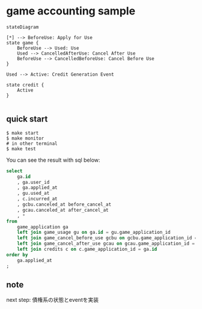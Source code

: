 # game accounting sample

```mermaid  
stateDiagram

[*] --> BeforeUse: Apply for Use
state game {
    BeforeUse --> Used: Use
    Used --> CancelledAfterUse: Cancel After Use
    BeforeUse --> CancelledBeforeUse: Cancel Before Use
}

Used --> Active: Credit Generation Event

state credit {
    Active
}


```
## quick start
```
$ make start
$ make monitor
# in other terminal
$ make test
```
You can see the result with sql below:
```sql
select
	ga.id
	, ga.user_id
	, ga.applied_at
	, gu.used_at
	, c.incurred_at
	, gcbu.canceled_at before_cancel_at
	, gcau.canceled_at after_cancel_at
	, *
from
	game_application ga
	left join game_usage gu on ga.id = gu.game_application_id
	left join game_cancel_before_use gcbu on gcbu.game_application_id = ga.id
	left join game_cancel_after_use gcau on gcau.game_application_id = ga.id
	left join credits c on c.game_application_id = ga.id
order by
	ga.applied_at
;

```

## note
next step: 債権系の状態とeventを実装